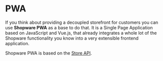 # PWA

If you think about providing a decoupled storefront for customers you can use **Shopware PWA** as a base to do that. It is a Single Page Application based on JavaScript and Vue.js, that already integrates a whole lot of the Shopware functionality you know into a very extensible frontend application.

Shopware PWA is based on the [Store API](../concepts/api/store-api.md).
<!-- markdown-link-check-disable-next-line -->
<PageRef page="https://shopware-pwa-docs.vuestorefront.io/" title="Shopware PWA" sub="Documentation of Shopware PWA" target="_blank" />
